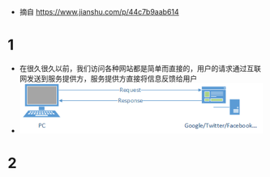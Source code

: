 * 摘自 https://www.jianshu.com/p/44c7b9aab614

# 1
* 在很久很久以前，我们访问各种网站都是简单而直接的，用户的请求通过互联网发送到服务提供方，服务提供方直接将信息反馈给用户
* ![图片加载中...](./images/1.png)

# 2

